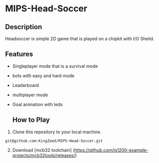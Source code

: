 # MIPS-Head-Soccer

## Description

Headsoccer is simple 2D game that is played on a chipkit with I/O Sheild.

## Features

- Singleplayer mode that is a survival mode
- bots with easy and hard mode
- Leaderboard
- multiplayer mode
- Goal animation with leds

  ## How to Play

1. Clone this repository to your local machine.
```console
git@github.com:KingZeed/MIPS-Head-Soccer.git
```
2. Download [mcb32 toolchain] (https://github.com/is1200-example-projects/mcb32tools/releases/)
